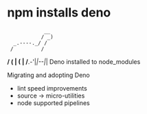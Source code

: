 # npm installs deno
                __
               / _)
      _.----._/ /
     /         /
  __/ (  | (  |
 /__.-'|_|--|_|
Deno installed to node_modules

Migrating and adopting Deno
- lint speed improvements
- source -> micro-utilities
- node supported pipelines
